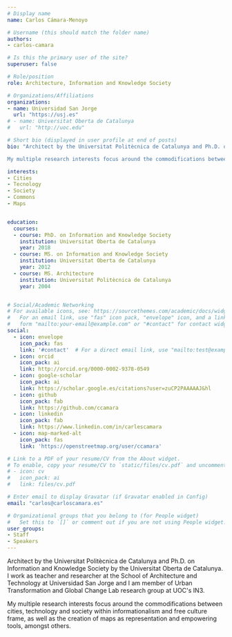 ```yaml
---
# Display name
name: Carlos Cámara-Menoyo

# Username (this should match the folder name)
authors:
- carlos-camara

# Is this the primary user of the site?
superuser: false

# Role/position
role: Architecture, Information and Knowledge Society

# Organizations/Affiliations
organizations:
- name: Universidad San Jorge
  url: "https://usj.es"
# - name: Universitat Oberta de Catalunya
#   url: "http://uoc.edu"

# Short bio (displayed in user profile at end of posts)
bio: "Architect by the Universitat Politècnica de Catalunya and Ph.D. on Information and Knowledge Society by the Universitat Oberta de Catalunya. I work as teacher and researcher at the School of Architecture and Technology at Universidad San Jorge and I am member of Urban Transformation and Global Change Lab research group at UOC's IN3.<br>

My multiple research interests focus around the commodifications between cities, technology and society within informationalism and free culture frame, as well as the creation of maps as representation and empowering tools, amongst others."

interests:
- Cities
- Tecnology
- Society
- Commons
- Maps


education:
  courses:
  - course: PhD. on Information and Knowledge Society
    institution: Universitat Oberta de Catalunya
    year: 2018
  - course: MS. on Information and Knowledge Society
    institution: Universitat Oberta de Catalunya
    year: 2012
  - course: MS. Architecture
    institution: Universitat Politècnica de Catalunya
    year: 2004


# Social/Academic Networking
# For available icons, see: https://sourcethemes.com/academic/docs/widgets/#icons
#   For an email link, use "fas" icon pack, "envelope" icon, and a link in the
#   form "mailto:your-email@example.com" or "#contact" for contact widget.
social:
  - icon: envelope
    icon_pack: fas
    link: '#contact'  # For a direct email link, use "mailto:test@example.org".
  - icon: orcid
    icon_pack: ai
    link: http://orcid.org/0000-0002-9378-0549
  - icon: google-scholar
    icon_pack: ai
    link: https://scholar.google.es/citations?user=zuCP2PAAAAAJ&hl
  - icon: github
    icon_pack: fab
    link: https://github.com/ccamara
  - icon: linkedin
    icon_pack: fab
    link: https://www.linkedin.com/in/carlescamara
  - icon: map-marked-alt
    icon_pack: fas
    link: 'https://openstreetmap.org/user/ccamara'

# Link to a PDF of your resume/CV from the About widget.
# To enable, copy your resume/CV to `static/files/cv.pdf` and uncomment the lines below.
# - icon: cv
#   icon_pack: ai
#   link: files/cv.pdf

# Enter email to display Gravatar (if Gravatar enabled in Config)
email: "carlos@carloscamara.es"

# Organizational groups that you belong to (for People widget)
#   Set this to `[]` or comment out if you are not using People widget.
user_groups:
- Staff
- Speakers
---
```


Architect by the Universitat Politècnica de Catalunya and Ph.D. on Information and Knowledge Society by the Universitat Oberta de Catalunya. I work as teacher and researcher at the School of Architecture and Technology at Universidad San Jorge and I am member of Urban Transformation and Global Change Lab research group at UOC's IN3.

My multiple research interests focus around the commodifications between cities, technology and society within informationalism and free culture frame, as well as the creation of maps as representation and empowering tools, amongst others.
